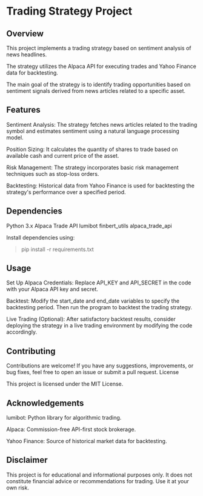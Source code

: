 # Trading Strategy Project

## Overview

This project implements a trading strategy based on sentiment analysis of news headlines.

The strategy utilizes the Alpaca API for executing trades and Yahoo Finance data for backtesting.

The main goal of the strategy is to identify trading opportunities based on sentiment signals derived from news articles related to a specific asset.

## Features

Sentiment Analysis: The strategy fetches news articles related to the trading symbol and estimates sentiment using a natural language processing model.

Position Sizing: It calculates the quantity of shares to trade based on available cash and current price of the asset.

Risk Management: The strategy incorporates basic risk management techniques such as stop-loss orders.

Backtesting: Historical data from Yahoo Finance is used for backtesting the strategy's performance over a specified period.

## Dependencies

Python 3.x
Alpaca Trade API
lumibot
finbert_utils
alpaca_trade_api

Install dependencies using:

> pip install -r requirements.txt

## Usage

Set Up Alpaca Credentials: Replace API_KEY and API_SECRET in the code with your Alpaca API key and secret.

Backtest: Modify the start_date and end_date variables to specify the backtesting period. Then run the program to backtest the trading strategy.

Live Trading (Optional): After satisfactory backtest results, consider deploying the strategy in a live trading environment by modifying the code accordingly.

## Contributing

Contributions are welcome! If you have any suggestions, improvements, or bug fixes, feel free to open an issue or submit a pull request.
License

This project is licensed under the MIT License.

## Acknowledgements

lumibot: Python library for algorithmic trading.

Alpaca: Commission-free API-first stock brokerage.

Yahoo Finance: Source of historical market data for backtesting.

## Disclaimer

This project is for educational and informational purposes only. It does not constitute financial advice or recommendations for trading. Use it at your own risk.
